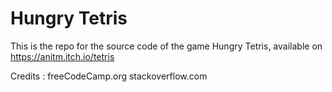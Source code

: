 # Hungry Tetris
 This is the repo for the source code of the game Hungry Tetris, available on https://anitm.itch.io/tetris
 
 Credits : 
 freeCodeCamp.org
 stackoverflow.com

